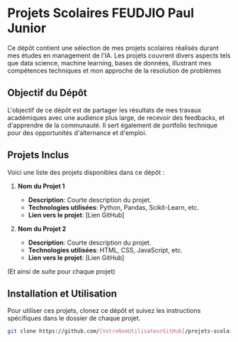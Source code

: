 # Projets Scolaires FEUDJIO Paul Junior

Ce dépôt contient une sélection de mes projets scolaires réalisés durant mes études en management de l'IA. Les projets couvrent divers aspects tels que data science, machine learning, bases de données, illustrant mes compétences techniques et mon approche de la résolution de problèmes

## Objectif du Dépôt
L'objectif de ce dépôt est de partager les résultats de mes travaux académiques avec une audience plus large, de recevoir des feedbacks, et d'apprendre de la communauté. Il sert également de portfolio technique pour des opportunités d'alternance et d'emploi.

## Projets Inclus
Voici une liste des projets disponibles dans ce dépôt :

1. **Nom du Projet 1**
   - **Description**: Courte description du projet.
   - **Technologies utilisées**: Python, Pandas, Scikit-Learn, etc.
   - **Lien vers le projet**: [Lien GitHub]

2. **Nom du Projet 2**
   - **Description**: Courte description du projet.
   - **Technologies utilisées**: HTML, CSS, JavaScript, etc.
   - **Lien vers le projet**: [Lien GitHub]

(Et ainsi de suite pour chaque projet)

## Installation et Utilisation
Pour utiliser ces projets, clonez ce dépôt et suivez les instructions spécifiques dans le dossier de chaque projet.

```bash
git clone https://github.com/[VotreNomUtilisateurGitHub]/projets-scolaires.git
